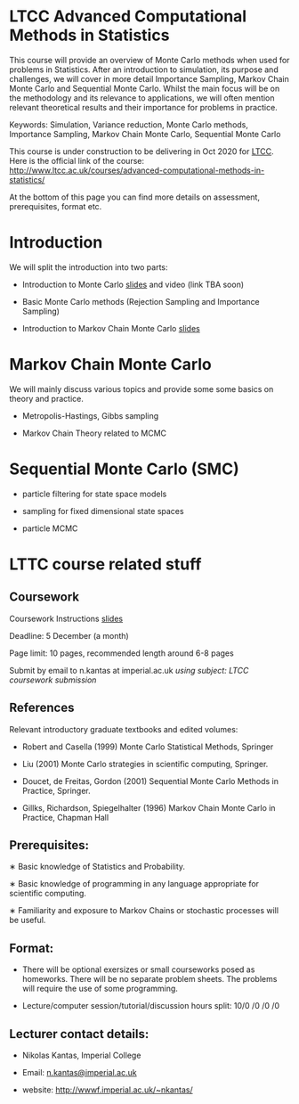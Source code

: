 # LTCC Advanced Computational Methods in Statistics
This course will provide an overview of Monte Carlo methods when used for problems in Statistics. After an introduction to simulation, its purpose and challenges, we will cover in more detail Importance Sampling, Markov Chain Monte Carlo and Sequential Monte Carlo. Whilst the main focus will be on the methodology and its relevance to applications, we will often mention relevant theoretical results and their importance for problems in practice. 

Keywords: Simulation, Variance reduction, Monte Carlo methods, Importance Sampling, Markov Chain Monte Carlo, Sequential Monte Carlo

This course is under construction to be delivering in Oct 2020 for [LTCC](http://www.ltcc.ac.uk/). Here is the official link of the course: http://www.ltcc.ac.uk/courses/advanced-computational-methods-in-statistics/

At the bottom of this page you can find more details on assessment, prerequisites, format etc.

# Introduction

We will split the introduction into two parts:

- Introduction to Monte Carlo  [slides](http://wwwf.imperial.ac.uk/~nkantas/slides1.pdf) and video (link TBA soon)

- Basic Monte Carlo methods (Rejection Sampling and Importance Sampling)

- Introduction to Markov Chain Monte Carlo [slides](http://wwwf.imperial.ac.uk/~nkantas/slides2.pdf)


# Markov Chain Monte Carlo

We will mainly discuss various topics and provide some some basics on theory and practice.

- Metropolis-Hastings, Gibbs sampling 
  
- Markov Chain Theory related to MCMC


# Sequential Monte Carlo (SMC)
  
  - particle filtering for state space models
  
  - sampling for fixed dimensional state spaces
  
  - particle MCMC
  
# LTTC course related stuff

## Coursework

Coursework Instructions [slides](http://wwwf.imperial.ac.uk/~nkantas/slides4.pdf)

Deadline: 5 December (a month)

Page limit: 10 pages, recommended length around 6-8 pages

Submit by email to n.kantas at imperial.ac.uk _*using subject: LTCC coursework submission*_
  
## References   
  
Relevant introductory graduate textbooks and edited volumes:

  - Robert and Casella (1999) Monte Carlo Statistical Methods, Springer 
  
  - Liu (2001) Monte Carlo strategies in scientific computing, Springer.
  
  - Doucet, de Freitas, Gordon (2001) Sequential Monte Carlo Methods in Practice, Springer.
  
  - Gillks, Richardson, Spiegelhalter (1996) Markov Chain Monte Carlo in Practice, Chapman Hall

## Prerequisites: 

  ∗ Basic knowledge of Statistics and Probability. 
  
  ∗ Basic knowledge of programming in any language appropriate for scientific computing.
  
  ∗ Familiarity and exposure to Markov Chains or stochastic processes will be useful.

## Format:

  * There will be optional exersizes or small courseworks posed as homeworks. There will be no separate problem sheets. The problems will require the use of some programming.

*  Lecture/computer session/tutorial/discussion hours split: 10/0 /0 /0 /0

## Lecturer contact details:

  * Nikolas Kantas, Imperial College
 
  * Email: n.kantas@imperial.ac.uk

  * website: http://wwwf.imperial.ac.uk/~nkantas/

